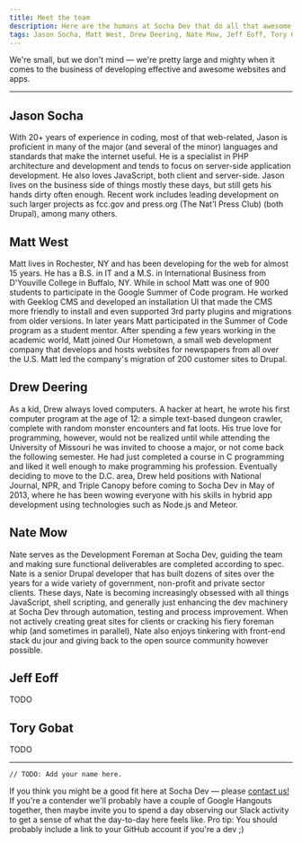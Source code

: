 ```yaml
---
title: Meet the team
description: Here are the humans at Socha Dev that do all that awesome dev work for your team. They are all quite great.
tags: Jason Socha, Matt West, Drew Deering, Nate Mow, Jeff Eoff, Tory Gobat
---
```


We're small, but we don't mind &mdash; we're pretty large and mighty when it comes to the business of developing effective and awesome websites and apps.

* * *

## Jason Socha

With 20+ years of experience in coding, most of that web-related, Jason is
proficient in many of the major (and several of the minor) languages and
standards that make the internet useful. He is a specialist in PHP architecture
and development and tends to focus on server-side application development. He
also loves JavaScript, both client and server-side. Jason lives on the business
side of things mostly these days, but still gets his hands dirty often enough.
Recent work includes leading development on such larger projects as fcc.gov and
press.org (The Nat'l Press Club) (both Drupal), among many others.

## Matt West

Matt lives in Rochester, NY and has been developing for the web for almost 15
years. He has a B.S. in IT and a M.S. in International Business from D'Youville
College in Buffalo, NY. While in school Matt was one of 900 students to
participate in the Google Summer of Code program. He worked with Geeklog CMS
and developed an installation UI that made the CMS more friendly to install and
even supported 3rd party plugins and migrations from older versions. In later
years Matt participated in the Summer of Code program as a student mentor. After
spending a few years working in the academic world, Matt joined Our Hometown,
a small web development company that develops and hosts websites for newspapers
from all over the U.S. Matt led the company's migration of 200 customer sites
to Drupal.

## Drew Deering

As a kid, Drew always loved computers. A hacker at heart, he wrote his first
computer program at the age of 12: a simple text-based dungeon crawler, complete
with random monster encounters and fat loots. His true love for programming,
however, would not be realized until while attending the University of Missouri
he was invited to choose a major, or not come back the following semester. He
had just completed a course in C programming and liked it well enough to make
programming his profession. Eventually deciding to move to the D.C. area, Drew
held positions with National Journal, NPR, and Triple Canopy before coming to
Socha Dev in May of 2013, where he has been wowing everyone with his skills in
hybrid app development using technologies such as Node.js and Meteor.

## Nate Mow

Nate serves as the Development Foreman at Socha Dev, guiding the team and making
sure functional deliverables are completed according to spec. Nate is a senior
Drupal developer that has built dozens of sites over the years for a wide
variety of government, non-profit and private sector clients. These days, Nate
is becoming increasingly obsessed with all things JavaScript, shell scripting,
and generally just enhancing the dev machinery at Socha Dev through automation,
testing and process improvement. When not actively creating great sites for
clients or cracking his fiery foreman whip (and sometimes in parallel), Nate
also enjoys tinkering with front-end stack du jour and giving back to the open
source community however possible.

## Jeff Eoff

TODO

## Tory Gobat

TODO

* * *

    // TODO: Add your name here.

If you think you might be a good fit here at Socha Dev &mdash; please <a href="/#contact" class="green">contact us!</a> If you're a contender we'll probably have a couple of <span class="blue dotted">Google Hangouts</span> together, then maybe invite you to spend a day observing our <span class="purple dotted">Slack</span> activity to get a sense of what the day-to-day here feels like. Pro tip: You should probably include a link to your GitHub account if you're a dev ;)
